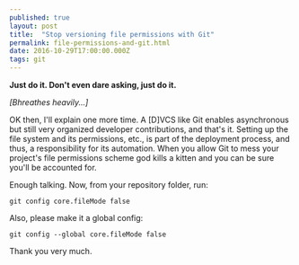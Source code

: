 ```yaml
---
published: true
layout: post
title:  "Stop versioning file permissions with Git"
permalink: file-permissions-and-git.html
date: 2016-10-29T17:00:00.000Z
tags: git
---
```


**Just do it. Don't even dare asking, just do it.**

_[Bhreathes heavily...]_

OK then, I'll explain one more time. A [D]VCS like Git enables asynchronous but
still very organized developer contributions, and that's it.
Setting up the file system and its permissions, etc., is part of the deployment
process, and thus, a responsibility for its automation.
When you allow Git to mess your project's file permissions scheme god kills a
kitten and you can be sure you'll be accounted for.

Enough talking. Now, from your repository folder, run:

```
git config core.fileMode false
```

Also, please make it a global config:

```
git config --global core.fileMode false
```

Thank you very much.
